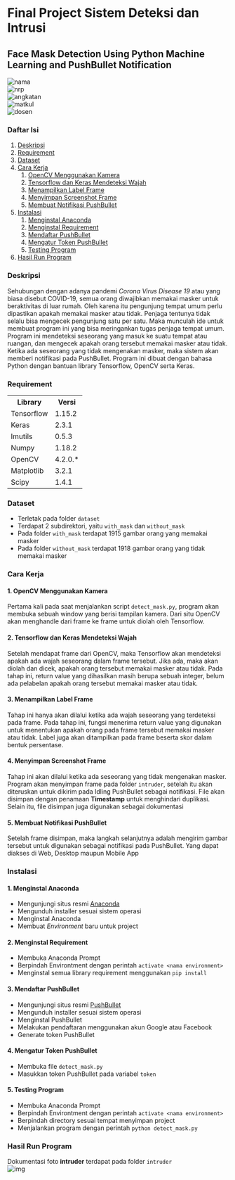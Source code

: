 # Final Project Sistem Deteksi dan Intrusi

## Face Mask Detection Using Python Machine Learning and PushBullet Notification<br />

![nama](https://img.shields.io/badge/Nama-Fikri%20Haykal-blueviolet)<br />
![nrp](https://img.shields.io/badge/NRP-05311840000006-blueviolet)<br />
![angkatan](https://img.shields.io/badge/Angkatan-2018-blueviolet)<br />
![matkul](https://img.shields.io/badge/Mata%20Kuliah-Sistem%20Deteksi%20dan%20Intrusi-blueviolet)<br />
![dosen](https://img.shields.io/badge/Dosen%20Pembimbing-Ridho%20Rahman%20Hariadi%20S.Kom,%20M.Sc-blueviolet)<br />


### Daftar Isi
<ol>
    <li><a href="#deskripsi">Deskripsi</a></li>
    <li><a href="#requirement">Requirement</a></li>
    <li><a href="#dataset">Dataset</a></li>
    <li><a href="#cara-kerja">Cara Kerja</a>
        <ol>
            <li><a href="#1-opencv-menggunakan-kamera">OpenCV Menggunakan Kamera</a>
            <li><a href="#2-tensorflow-dan-keras-mendeteksi-wajah">Tensorflow dan Keras Mendeteksi Wajah</a>
            <li><a href="#3-menampilkan-label-frame">Menampilkan Label Frame</a>
            <li><a href="#4-menyimpan-screenshot-frame">Menyimpan Screenshot Frame</a>
            <li><a href="#5-membuat-notifikasi-pushbullet">Membuat Notifikasi PushBullet</a>
        </ol>
    </li>
    <li><a href="#instalasi">Instalasi</a>
        <ol>
            <li><a href="#1-menginstal-anaconda">Menginstal Anaconda</a>
            <li><a href="#2-menginstal-requirement">Menginstal Requirement</a>
            <li><a href="#3-mendaftar-pushbullet">Mendaftar PushBullet</a>
            <li><a href="#4-mengatur-token-pushbullet">Mengatur Token PushBullet</a>
            <li><a href="#5-testing-program">Testing Program</a>
        </ol>
    </li>
    <li><a href="#hasil-run-program">Hasil Run Program</a></li>
</ol>


### Deskripsi
Sehubungan dengan adanya pandemi <i>Corona Virus Disease 19</i> atau yang biasa disebut COVID-19, semua orang diwajibkan memakai masker untuk beraktivitas di luar rumah. Oleh karena itu pengunjung tempat umum perlu dipastikan apakah memakai masker atau tidak. Penjaga tentunya tidak selalu bisa mengecek pengunjung satu per satu. Maka munculah ide untuk membuat program ini yang bisa meringankan tugas penjaga tempat umum. Program ini mendeteksi seseorang yang masuk ke suatu tempat atau ruangan, dan mengecek apakah orang tersebut memakai masker atau tidak. Ketika ada seseorang yang tidak mengenakan masker, maka sistem akan memberi notifikasi pada PushBullet. Program ini dibuat dengan bahasa Python dengan bantuan library Tensorflow, OpenCV serta Keras.


### Requirement
<table>
    <tr>
      <th>Library</th>
      <th>Versi</th>
    </tr>
    <tr>
      <td>Tensorflow</td>
      <td>1.15.2</td>
    </tr>
    <tr>
      <td>Keras</td>
      <td>2.3.1</td>
    </tr>
    <tr>
      <td>Imutils</td>
      <td>0.5.3</td>
    </tr>
    <tr>
      <td>Numpy</td>
      <td>1.18.2</td>
    </tr>
    <tr>
      <td>OpenCV</td>
      <td>4.2.0.*</td>
    </tr>
    <tr>
      <td>Matplotlib</td>
      <td>3.2.1</td>
    </tr>
    <tr>
      <td>Scipy</td>
      <td>1.4.1</td>
    </tr>
  </table>


### Dataset
- Terletak pada folder `dataset`
- Terdapat 2 subdirektori, yaitu `with_mask` dan `without_mask`
- Pada folder `with_mask` terdapat 1915 gambar orang yang memakai masker
- Pada folder `without_mask` terdapat 1918 gambar orang yang tidak memakai masker


### Cara Kerja
#### 1. OpenCV Menggunakan Kamera
Pertama kali pada saat menjalankan script `detect_mask.py`, program akan membuka sebuah window yang berisi tampilan kamera. Dari situ OpenCV akan menghandle dari frame ke frame untuk diolah oleh Tensorflow.

#### 2. Tensorflow dan Keras Mendeteksi Wajah
Setelah mendapat frame dari OpenCV, maka Tensorflow akan mendeteksi apakah ada wajah seseorang dalam frame tersebut. Jika ada, maka akan diolah dan dicek, apakah orang tersebut memakai masker atau tidak. Pada tahap ini, return value yang dihasilkan masih berupa sebuah integer, belum ada pelabelan apakah orang tersebut memakai masker atau tidak.

#### 3. Menampilkan Label Frame
Tahap ini hanya akan dilalui ketika ada wajah seseorang yang terdeteksi pada frame. Pada tahap ini, fungsi menerima return value yang digunakan untuk menentukan apakah orang pada frame tersebut memakai masker atau tidak. Label juga akan ditampilkan pada frame beserta skor dalam bentuk persentase.

#### 4. Menyimpan Screenshot Frame
Tahap ini akan dilalui ketika ada seseorang yang tidak mengenakan masker. Program akan menyimpan frame pada folder `intruder`, setelah itu akan diteruskan untuk dikirim pada Idling PushBullet sebagai notifikasi. File akan disimpan dengan penamaan <b>Timestamp</b> untuk menghindari duplikasi. Selain itu, file disimpan juga digunakan sebagai dokumentasi

#### 5. Membuat Notifikasi PushBullet
Setelah frame disimpan, maka langkah selanjutnya adalah mengirim gambar tersebut untuk digunakan sebagai notifikasi pada PushBullet. Yang dapat diakses di Web, Desktop maupun Mobile App


### Instalasi
#### 1. Menginstal Anaconda
- Mengunjungi situs resmi <a href="https://www.anaconda.com/products/individual">Anaconda</a>
- Mengunduh installer sesuai sistem operasi
- Menginstal Anaconda
- Membuat <i>Environment</i> baru untuk project

#### 2. Menginstal Requirement
- Membuka Anaconda Prompt
- Berpindah Environtment dengan perintah `activate <nama environment>`
- Menginstal semua library requirement menggunakan `pip install`

#### 3. Mendaftar PushBullet
- Mengunjungi situs resmi <a href="https://www.pushbullet.com/">PushBullet</a>
- Mengunduh installer sesuai sistem operasi
- Menginstal PushBullet
- Melakukan pendaftaran menggunakan akun Google atau Facebook
- Generate token PushBullet

#### 4. Mengatur Token PushBullet
- Membuka file `detect_mask.py`
- Masukkan token PushBullet pada variabel `token`

#### 5. Testing Program
- Membuka Anaconda Prompt
- Berpindah Environtment dengan perintah `activate <nama environment>`
- Berpindah directory sesuai tempat menyimpan project
- Menjalankan program dengan perintah `python detect_mask.py`


### Hasil Run Program
Dokumentasi foto <b>intruder</b> terdapat pada folder `intruder`<br />
![img](https://github.com/fikrihaykal/FaceMaskDetection/master/img/Hasil%20test.png?raw=TRUE)
